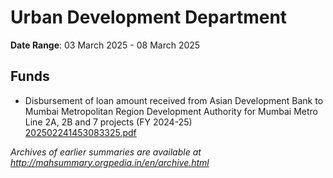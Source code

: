 # Urban Development Department

**Date Range**: 03 March 2025 - 08 March 2025


## Funds
- Disbursement of loan amount received from Asian Development Bank to Mumbai Metropolitan Region Development Authority for Mumbai Metro Line 2A, 2B and 7 projects (FY 2024-25)\
  [202502241453083325.pdf](https://gr.maharashtra.gov.in/Site/Upload/Government%20Resolutions/English/202502241453083325.pdf)


*Archives of earlier summaries are available at http://mahsummary.orgpedia.in/en/archive.html*